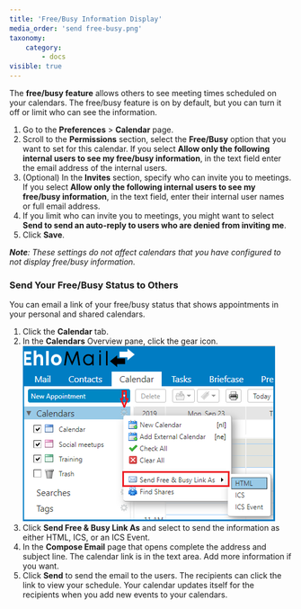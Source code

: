 ```yaml
---
title: 'Free/Busy Information Display'
media_order: 'send free-busy.png'
taxonomy:
    category:
        - docs
visible: true
---
```


The **free/busy feature** allows others to see meeting times scheduled on your calendars. The free/busy feature is on by default, but you can turn it off or limit who can see the information.
1. Go to the **Preferences** > **Calendar** page.
2. Scroll to the **Permissions** section, select the **Free/Busy** option that you want to set for this calendar.
If you select **Allow only the following internal users to see my free/busy information**, in the text field enter the email address of the internal users.
3. (Optional) In the **Invites** section, specify who can invite you to meetings.
If you select **Allow only the following internal users to see my free/busy information**, in the text field, enter their internal user names or full email address.
4. If you limit who can invite you to meetings, you might want to select **Send to send an auto-reply to users who are denied from inviting me**.
5. Click **Save**.

_**Note**: These settings do not affect calendars that you have configured to not display free/busy information._

### Send Your Free/Busy Status to Others
You can email a link of your free/busy status that shows appointments in your personal and shared calendars.
1. Click the **Calendar** tab.
2. In the **Calendars** Overview pane, click the gear icon.
![](send%20free-busy.png)
3. Click **Send Free & Busy Link As** and select to send the information as either HTML, ICS, or an ICS Event.
4. In the **Compose Email** page that opens complete the address and subject line. The calendar link is in the text area. Add more information if you want.
5. Click **Send** to send the email to the users.
The recipients can click the link to view your schedule. Your calendar updates itself for the recipients when you add new events to your calendars.
